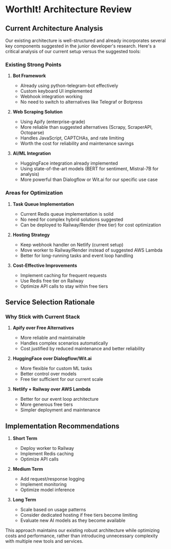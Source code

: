 # WorthIt! Architecture Review

## Current Architecture Analysis

Our existing architecture is well-structured and already incorporates several key components suggested in the junior developer's research. Here's a critical analysis of our current setup versus the suggested tools:

### Existing Strong Points

1. **Bot Framework**
   - Already using python-telegram-bot effectively
   - Custom keyboard UI implemented
   - Webhook integration working
   - No need to switch to alternatives like Telegraf or Botpress

2. **Web Scraping Solution**
   - Using Apify (enterprise-grade)
   - More reliable than suggested alternatives (Scrapy, ScraperAPI, Octoparse)
   - Handles JavaScript, CAPTCHAs, and rate limiting
   - Worth the cost for reliability and maintenance savings

3. **AI/ML Integration**
   - HuggingFace integration already implemented
   - Using state-of-the-art models (BERT for sentiment, Mistral-7B for analysis)
   - More powerful than Dialogflow or Wit.ai for our specific use case

### Areas for Optimization

1. **Task Queue Implementation**
   - Current Redis queue implementation is solid
   - No need for complex hybrid solutions suggested
   - Can be deployed to Railway/Render (free tier) for cost optimization

2. **Hosting Strategy**
   - Keep webhook handler on Netlify (current setup)
   - Move worker to Railway/Render instead of suggested AWS Lambda
   - Better for long-running tasks and event loop handling

3. **Cost-Effective Improvements**
   - Implement caching for frequent requests
   - Use Redis free tier on Railway
   - Optimize API calls to stay within free tiers

## Service Selection Rationale

### Why Stick with Current Stack

1. **Apify over Free Alternatives**
   - More reliable and maintainable
   - Handles complex scenarios automatically
   - Cost justified by reduced maintenance and better reliability

2. **HuggingFace over Dialogflow/Wit.ai**
   - More flexible for custom ML tasks
   - Better control over models
   - Free tier sufficient for our current scale

3. **Netlify + Railway over AWS Lambda**
   - Better for our event loop architecture
   - More generous free tiers
   - Simpler deployment and maintenance

## Implementation Recommendations

1. **Short Term**
   - Deploy worker to Railway
   - Implement Redis caching
   - Optimize API calls

2. **Medium Term**
   - Add request/response logging
   - Implement monitoring
   - Optimize model inference

3. **Long Term**
   - Scale based on usage patterns
   - Consider dedicated hosting if free tiers become limiting
   - Evaluate new AI models as they become available

This approach maintains our existing robust architecture while optimizing costs and performance, rather than introducing unnecessary complexity with multiple new tools and services.